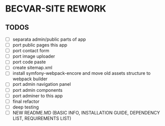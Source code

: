 # BECVAR-SITE REWORK

## TODOS
- [ ] separata admin/public parts of app
- [ ] port public pages this app
- [ ] port contact form
- [ ] port image uploader
- [ ] port code paste
- [ ] create sitemap.xml
- [ ] install symfony-webpack-encore and move old assets structure to webpack builder
- [ ] port admin navigation panel
- [ ] port admin components
- [ ] port adminer to this app
- [ ] final refactor
- [ ] deep testing
- [ ] NEW README.MD (BASIC INFO, INSTALLATION GUIDE, DEPENDENCY LIST, REQUIREMENTS LIST)
